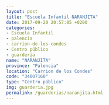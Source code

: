 ```yaml
---
layout: post
title: "Escuela Infantil NARANJITA"
date: 2017-09-20 20:57:05 +0200
categories:
- Escuela Infantil
- palencia
- carrion-de-los-condes
- Centro público
- guarderia
name: "NARANJITA"
province: "Palencia"
location: "Carrion de los Condes"
code: "34007160"
type: "Centro público"
img: guarderia.jpg
permalink: /guarderias/naranjita.html
---
```

